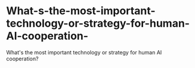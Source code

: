 # What-s-the-most-important-technology-or-strategy-for-human-AI-cooperation-
What's the most important technology or strategy for human AI cooperation?
